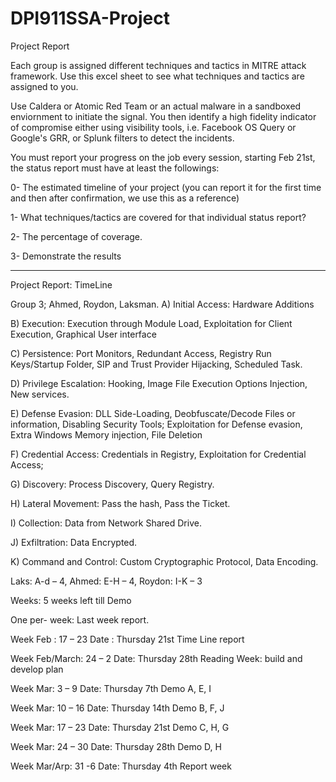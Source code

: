 # DPI911SSA-Project
Project Report

Each group is assigned different techniques and tactics in MITRE attack framework. Use this excel sheet to see what techniques and tactics are assigned to you. 

Use Caldera or Atomic Red Team or an actual malware in a sandboxed enviornment to initiate the signal. You then identify a high fidelity indicator of compromise either using visibility tools, i.e. Facebook OS Query or Google's GRR, or Splunk filters to detect the incidents. 

You must report your progress on the job every session, starting Feb 21st, the status report must have at least the followings:

0- The estimated timeline of your project (you can report it for the first time and then after confirmation, we use this as a reference)

1-  What techniques/tactics are covered for that individual status report?

2- The percentage of coverage. 

3- Demonstrate the results

-----------------------------------------------------------------------------------------------------------------

Project Report: TimeLine

Group 3; Ahmed, Roydon, Laksman.
A)	 Initial Access: Hardware Additions

B)	 Execution: Execution through Module Load, Exploitation for Client Execution, Graphical User interface

C)	Persistence:  Port Monitors, Redundant Access, Registry Run Keys/Startup Folder, SIP and Trust Provider 
Hijacking, Scheduled Task.

D)	 Privilege Escalation: Hooking, Image File Execution Options Injection, New services.

E)	 Defense Evasion: DLL Side-Loading, Deobfuscate/Decode Files or information, Disabling Security Tools; 
Exploitation for Defense evasion, Extra Windows Memory injection, File Deletion

F)	Credential Access: Credentials in Registry, Exploitation for Credential Access;

G)	 Discovery: Process Discovery, Query Registry.

H)	 Lateral Movement: Pass the hash, Pass the Ticket.

I)	 Collection: Data from Network Shared Drive.

J)	 Exfiltration: Data Encrypted.

K)	 Command and Control: Custom Cryptographic Protocol, Data Encoding.  

Laks: A-d – 4, Ahmed: E-H – 4, Roydon: I-K – 3

Weeks: 5 weeks left till Demo 

One per- week: Last week report. 

Week Feb : 17 – 23	Date : Thursday 21st  	Time Line report

Week Feb/March: 24 – 2	Date: Thursday 28th	Reading Week: build and develop plan

Week Mar: 3 – 9	Date: Thursday 7th	Demo A, E, I

Week Mar: 10 – 16	Date: Thursday 14th	Demo B, F, J

Week Mar: 17 – 23	Date: Thursday 21st	Demo C, H, G

Week Mar: 24 – 30	Date: Thursday 28th	Demo D, H

Week Mar/Arp: 31 -6	Date: Thursday 4th	Report week




